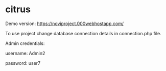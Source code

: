 # citrus

Demo version: https://noviproject.000webhostapp.com/

To use project change database connection details in connection.php file.

Admin credentials:

username: Admin2

password: user7

